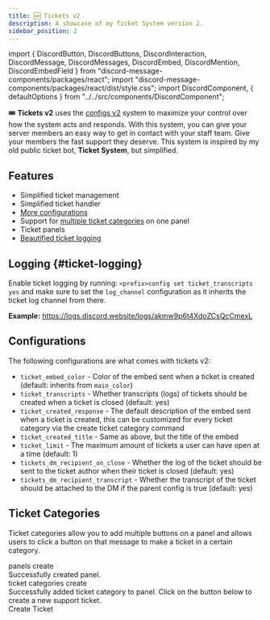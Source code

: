 ```yaml
---
title: 🆕 Tickets v2
description: A showcase of my Ticket System version 2.
sidebar_position: 2
---
```

import {
  DiscordButton,
  DiscordButtons,
  DiscordInteraction,
  DiscordMessage,
  DiscordMessages,
  DiscordEmbed,
  DiscordMention,
  DiscordEmbedField
} from "discord-message-components/packages/react";
import "discord-message-components/packages/react/dist/style.css";
import DiscordComponent, { defaultOptions } from "../../src/components/DiscordComponent";

🎟️ **Tickets v2** uses the [configs v2](./configs-v2.md) system to maximize your control over how the system acts and responds. With this system, you can give your server members an easy way to get in contact with your staff team. Give your members the fast support they deserve. This system is inspired by my old public ticket bot, **Ticket System**, but simplified.

## Features

- Simplified ticket management
- Simplified ticket handler
- [More configurations](#configurations)
- Support for [multiple ticket categories](#ticket-categories) on one panel
- Ticket panels
- [Beautified ticket logging](#ticket-logging)

## Logging {#ticket-logging}
Enable ticket logging by running: `<prefix>config set ticket_transcripts yes` and make sure to set the `log_channel` configuration as it inherits the ticket log channel from there. 

__Example:__ https://logs.discord.website/logs/akmw9p6t4XdoZCsQcCmexL

## Configurations
The following configurations are what comes with tickets v2:

- `ticket_embed_color` - Color of the embed sent when a ticket is created (default: inherits from `main_color`)
- `ticket_transcripts` - Whether transcripts (logs) of tickets should be created when a ticket is closed (default: yes)
- `ticket_created_response` - The default description of the embed sent when a ticket is created, this can be customized for every ticket category via the create ticket category command
- `ticket_created_title` - Same as above, but the title of the embed
- `ticket_limit` - The maximum amount of tickets a user can have open at a time (default: 1)
- `tickets_dm_recipient_on_close` - Whether the log of the ticket should be sent to the ticket author when their ticket is closed (default: yes)
- `tickets_dm_recipient_transcript` - Whether the transcript of the ticket should be attached to the DM if the parent config is true (default: yes)

## Ticket Categories

Ticket categories allow you to add multiple buttons on a panel and allows users to click a button on that message to make a ticket in a certain category.

<DiscordComponent>
  <DiscordMessage author="Bot" avatar="blue">
  <div slot="interactions">
    <DiscordInteraction profile="nziie" command>
      panels create
    </DiscordInteraction>
  </div>
    <DiscordEmbed borderColor="#2ecc71" embedTitle="Success">
      Successfully created panel.
    </DiscordEmbed>
  </DiscordMessage>
  <DiscordMessage author="Bot" avatar="blue">
  <div slot="interactions">
    <DiscordInteraction profile="nziie" command>
      ticket categories create
    </DiscordInteraction>
  </div>
    <DiscordEmbed borderColor="#2ecc71" embedTitle="Success">
      Successfully added ticket category to panel.
    </DiscordEmbed>
  </DiscordMessage>
  <DiscordMessage author="Bot" avatar="blue">
    <DiscordEmbed borderColor="#5865f2" embedTitle="Support Tickets" authorIcon="/img/nziiedev.png" authorName="Nziie Development">
      Click on the button below to create a new support ticket.
    </DiscordEmbed>
  <div slot="actions">
    <DiscordButtons>
      <DiscordButton type="primary">Create Ticket</DiscordButton>
    </DiscordButtons>
  </div>
  </DiscordMessage>
</DiscordComponent>
